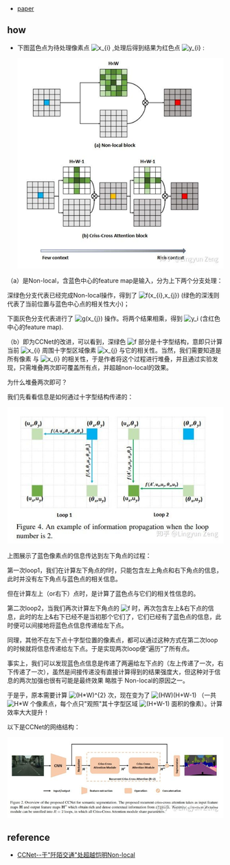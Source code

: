 * [paper](paper/2018-CCNet--Criss-Cross-Attention-for-Semantic-Segmentation.pdf)

## how

* 下图蓝色点为待处理像素点 ![x_{i}](https://www.zhihu.com/equation?tex=x_%7Bi%7D) ,处理后得到结果为红色点 ![y_{i}](https://www.zhihu.com/equation?tex=y_%7Bi%7D) :

  ![img](readme/CCNet-Criss-Cross-Attention-for-Semantic-Segmentation-网络结构.png)

（a）是Non-local，含蓝色中心的feature map是输入，分为上下两个分支处理：

深绿色分支代表已经完成Non-local操作，得到了 ![f(x_{i},x_{j})](https://www.zhihu.com/equation?tex=f%28x_%7Bi%7D%2Cx_%7Bj%7D%29) (绿色的深浅则代表了当前位置与蓝色中心点的相关性大小)；

下面灰色分支代表进行了 ![g(x_{j})](https://www.zhihu.com/equation?tex=g%28x_%7Bj%7D%29) 操作。将两个结果相乘，得到 ![y_i](https://www.zhihu.com/equation?tex=y_i) (含红色中心的feature map).

（b）即为CCNet的改进，可以看到，深绿色 ![f](https://www.zhihu.com/equation?tex=f) 部分是十字型结构，意即只计算当前 ![x_{i}](https://www.zhihu.com/equation?tex=x_%7Bi%7D) 周围十字型区域像素 ![x_{j}](https://www.zhihu.com/equation?tex=x_%7Bj%7D) 与它的相关性。当然，我们需要知道是 所有像素 与 ![x_{i}](https://www.zhihu.com/equation?tex=x_%7Bi%7D) 的相关性，于是作者将这个过程进行堆叠，并且通过实验发现，只需堆叠两次即可覆盖所有点，并超越non-local的效果。



为什么堆叠两次即可？

我们先看看信息是如何通过十字型结构传递的：

![img](readme/CCNet-Criss-Cross-Attention-for-Semantic-Segmentation-信息传递.png)

上图展示了蓝色像素点的信息传达到左下角点的过程：

第一次loop1，我们在计算左下角点的f时，只能包含左上角点和右下角点的信息，此时并没有左下角点与蓝色点的相关信息。

但在计算左上（or右下）点时，是计算了蓝色点与它们的相关性信息的。

第二次loop2，当我们再次计算左下角点的 ![f](https://www.zhihu.com/equation?tex=f) 时，再次包含左上&右下点的信息，此时的左上&右下已经不是当初那个它们了，它们已经有了蓝色点的信息，此时便可以间接地将蓝色点信息传递给左下点。

同理，其他不在左下点十字型位置的像素点，都可以通过这种方式在第二次loop的时候就将信息传递给左下点。于是实现两次loop便“遍历”了所有点。

事实上，我们可以发现蓝色点信息是传递了两遍给左下点的（左上传递了一次，右下传递了一次），虽然是间接传递没有直接计算得到的结果强度大，但这种对于信息的两次加强也很有可能是最终效果 略胜于 Non-local的原因之一。

于是乎，原本需要计算 ![(H*W)^{2}](https://www.zhihu.com/equation?tex=%28H%2AW%29%5E%7B2%7D) 次，现在变为了 ![(H*W)*(H+W-1)](https://www.zhihu.com/equation?tex=%28H%2AW%29%2A%28H%2BW-1%29) （一共 ![H*W](https://www.zhihu.com/equation?tex=H%2AW) 个像素点，每个点只"观照"其十字型区域 ![(H+W-1)](https://www.zhihu.com/equation?tex=%28H%2BW-1%29) 面积的像素）。计算效率大大提升！

以下是CCNet的网络结构：

![img](readme/CCNet-Criss-Cross-Attention-for-Semantic-Segmentation-网络结构-02.png)



## reference
* [CCNet--于"阡陌交通"处超越恺明Non-local](https://zhuanlan.zhihu.com/p/51393573)